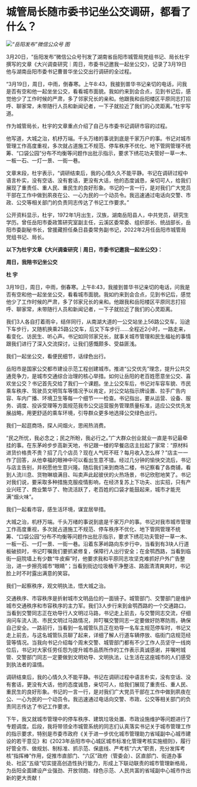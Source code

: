 # 城管局长随市委书记坐公交调研，都看了什么？

![](https://inews.gtimg.com/news_bt/OwF9mhYCW2CiFpD5U98B_jYWQ6FCsbDOXMUjRNDVgCThwAA/1000)_“岳阳发布”微信公众号
图_

3月20日，“岳阳发布”微信公众号刊发了湖南省岳阳市城管局党组书记、局长杜宇撰写的文章《大兴调查研究｜周日，市委书记邀我一起坐公交》，记录了3月19日他与湖南岳阳市委书记曹普华坐公交出行调研的全过程。

“3月19日，周日，中雨，倒春寒。上午8:43，我接到普华书记亲切的电话，问我是否有空和他一起坐坐公交，看看城市面貌。我如约来到会合点，见到书记后，感觉他少了工作时候的严肃，多了邻家兄长的亲和。他跟我和岳阳楼区平原同志打招呼、聊家常，未带随行人员和新闻记者，一下子就拉近了我们的心灵距离。”杜宇写道。

作为城管局长，杜宇的文章重点介绍了自己与市委书记调研市容的过程。

他写道，大城之治，机杼万端。千头万绪的事说到底是千家万户的事。书记对城市管理工作高度重视，多次就占道施工不规范、停车秩序不优化、地下管网管理不统筹、“口袋公园”分布不均衡等问题作出批示指示，要求下绣花功夫管好一草一木、一板一石、一灯一景、一街一巷。

文章末段，杜宇表示，“调研结束后，我的心情久久不能平静。书记在调研过程中语言朴实，没有空话、没有套话，更没有大话，他的态度诚恳，亲切可人，给我们展现了重责任、重人民、重民生的良好形象。书记的一言一行，是对我们广大党员干部在工作中做到夙夜在公、一心为民的一个动员令。我迅速通过电话向交警、市政、公交等相关部门的负责同志传达了书记工作要求。”

公开资料显示，杜宇，1972年1月出生，汉族，湖南岳阳县人，中共党员，研究生学历。曾任岳阳市委政策研究室副主任，云溪区委常委、组织部长、统战部长，岳阳市委副秘书长，曾援藏担任桑日县委常务副书记，2022年2月任岳阳市城管局党组书记、局长。

**以下为杜宇文章《大兴调查研究｜周日，市委书记邀我一起坐公交》：**

**周日，我陪书记坐公交**

**杜 宇**

3月19日，周日，中雨，倒春寒。上午8:43，我接到普华书记亲切的电话，问我是否有空和他一起坐坐公交，看看城市面貌。我如约来到会合点，见到书记后，感觉他少了工作时候的严肃，多了邻家兄长的亲和。他跟我和岳阳楼区平原同志打招呼、聊家常，未带随行人员和新闻记者，一下子就拉近了我们的心灵距离。

我们3人各自打着雨伞，结伴同行，从南湖大道的一公交站坐上56路公交车，沿途下车步行，又随机换乘25路公交车，后又下车步行……全程近2小时，一路走来，看变化、访民生、听心声。书记如同邻家兄长，就事关城市管理和民生福祉的事情跟我们进行了深入交流探讨，让我们感慨颇多、受益匪浅。

我们一起坐公交，看便民细节，话绿色出行。

岳阳市是国家公交都市建设示范工程创建城市。推进“公交优先”理念，提升公共交通竞争力，是城市交通综合治理的核心举措。如何让岳阳的老百姓愿意坐公交、喜欢坐公交？书记首先交给了我们一个课题。坐上公交车后，书记对车容车貌、市民乘车秩序、驾驶员文明驾车等情况予以肯定，对公交站指示牌设置、拉手广告内容、车内广播、环境卫生等每一个细节一一检查。书记指出，要从运营、设备、服务、调度、投诉受理等方面规范我市公交运营服务管理质量标准，适应公交优先发展战略，用更舒适的乘车环境，引导群众更多地选择公交绿色出行。

我们一起逛商场，探人间烟火，思闹热消费。

“民之所忧，我必念之；民之所盼，我必行之。”广大群众创业就业一直是书记最牵挂的事。在东茅岭步步高新天地，书记跟一楼的早餐店店主拉起了家常：“原材料进货价格贵不贵？招了几个店员？现在人气旺不旺？每月收入怎么样？”店主一一作了回答，从他幸福的眼神中可以看出生意不错。经过几分钟的愉快交流后，书记与店主告别，并祝愿他生意兴隆。随后我们来到商场二楼，书记察看了各商铺，看到人流川息、货物琳琅满目、叫卖声此起彼伏的火热场景，书记欣慰地笑了。书记对我们说，要采取多种措施克服疫情影响，在经济复苏上下功夫、出实招，只有产业兴旺了、商业繁华了、物流活跃了，老百姓的口袋才能鼓起来，城市才能充满“烟火味”。

我们一起看市容，感生活环境，谋宜居举措。

大城之治，机杼万端。千头万绪的事说到底是千家万户的事。书记对我市城市管理工作高度重视，多次就占道施工不规范、停车秩序不优化、地下管网管理不统筹、“口袋公园”分布不均衡等问题作出批示指示，要求下绣花功夫管好一草一木、一板一石、一灯一景、一街一巷。沿着东茅岭路向东步行中，当看到有3块人行道板破损时，书记叮嘱我们要抓紧修复，保障行人出行安全；在金鹗西路，当看到临街一庭院墙上有少数“牛皮癣”时，他要求我和平原同志攻坚克难抓好户外广告整治，进一步擦亮城市“眼睛”；当看到街边垃圾桶干净整洁、路面清清爽爽时，书记脸上时不时露出满意的笑容。

我们一起察秩序，观文明执法，悟大城之治。

交通秩序、市容秩序是折射城市文明品位的一面镜子。城管部门、交警部门是维护城市交通秩序和市容秩序的主力军。我们3人步行来到金鹗西路的一个交通路口，当看到交警同志正在劝导行人文明过马路，书记走上前去，与交警同志交流，仔细询问车流人流、市民文明过马路情况，并叮嘱交警同志一定要做好防寒防雨，确保自己安全。一路前行，当看到一名城管队员正在劝导一名车主规范停车时，书记又走上前去，与这名城管队员聊了起来，详细了解人行道车辆停放、临街门店规范经营等情况。当我向书记介绍每个周末交警、城管部门都有不少工作人员坚守一线岗位后，书记对大家任劳任怨为提升城市品质所作的工作表示真诚感谢，并嘱咐城管、交警部门同志一定要做到文明劝导、文明执法，让生活在这座城市的人们感受到执法者的温情。

调研结束后，我的心情久久不能平静。书记在调研过程中语言朴实，没有空话、没有套话，更没有大话，他的态度诚恳，亲切可人，给我们展现了重责任、重人民、重民生的良好形象。书记的一言一行，是对我们广大党员干部在工作中做到夙夜在公、一心为民的一个动员令。我迅速通过电话向交警、市政、公交等相关部门的负责同志传达了书记工作要求。

下午，我又就城市管理中的停车秩序、建筑垃圾处置、市政设施维护等问题进行了专题调度。后段，我将带领全市城管系统的同志们认真落实书记关于城市管理工作的指示要求，特别是市委市政府《关于进一步优化城市管理助力省域副中心城市建设的若干意见》和《2023年岳阳市中心城区城市标准化管理考核实施细则》，履行好管全市、做规划、制标准、抓示范、保底线、严考核“六大”职责，充分发挥考核“指挥棒”作用，促推市直部门、“六区”政府（管委会）、区直部门、街道办事处、社区“五级”切实提高创造性执行能力，形成上下联动联责的城市管理新格局，为岳阳全面建设产业强劲、开放领跑、绿色示范、人民共富的省域副中心城市作出新的更大贡献！

